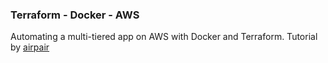 ### Terraform - Docker - AWS
Automating a multi-tiered app on AWS with Docker and Terraform. Tutorial by [airpair](https://www.airpair.com/aws/posts/ntiered-aws-docker-terraform-guide)
